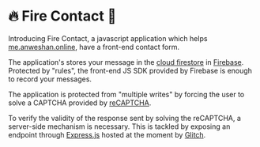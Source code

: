 # 🔥 Fire Contact 📧

Introducing Fire Contact, a javascript application which helps [me.anweshan.online](https://me.anweshan.online), have a front-end contact form.

The application's stores your message in the [cloud firestore](https://firebase.google.com/docs/firestore) in [Firebase](https://firebase.google.com). Protected by "rules", the front-end JS SDK provided by Firebase is enough to record your messages.

The application is protected from "multiple writes" by forcing the user to solve a CAPTCHA provided by [reCAPTCHA](https://www.google.com/recaptcha/about/).

To verify the validity of the response sent by solving the reCAPTCHA, a server-side mechanism is necessary. This is tackled by exposing an endpoint through [Express.js](https://expressjs.com/) hosted at the moment by [Glitch](https://glitch.com/).
